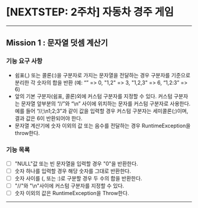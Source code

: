 # [NEXTSTEP: 2주차] 자동차 경주 게임

---

## Mission 1 : 문자열 덧셈 계산기

### 기능 요구 사항

- 쉼표(,) 또는 콜론(:)을 구분자로 가지는 문자열을 전달하는 경우 구분자를 기준으로 분리한 각 숫자의 합을 반환 (예: “” => 0, "1,2" => 3, "1,2,3" => 6, “1,2:3” => 6)
- 앞의 기본 구분자(쉼표, 콜론)외에 커스텀 구분자를 지정할 수 있다. 커스텀 구분자는 문자열 앞부분의 “//”와 “\n” 사이에 위치하는 문자를 커스텀 구분자로 사용한다. 예를 들어 “//;\n1;2;3”과 같이
  값을 입력할 경우 커스텀 구분자는 세미콜론(;)이며, 결과 값은 6이 반환되어야 한다.
- 문자열 계산기에 숫자 이외의 값 또는 음수를 전달하는 경우 RuntimeException을 throw한다.

### 기능 목록

- [ ] "NULL"값 또는 빈 문자열을 입력할 경우 "0"을 반환한다.
- [ ] 숫자 하나를 입력할 경우 해당 숫자를 그대로 반환한다.
- [ ] 숫자 사이를 (, 또는 :)로 구분할 경우 두 수의 합을 반환한다.
- [ ] "//"와 "\n"사이에 커스텀 구분자를 지정할 수 있다.
- [ ] 숫자 이외의 값은 RuntimeException을 Throw한다.

---